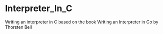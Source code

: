 # Interpreter_In_C
Writing an interpreter in C based on the book Writing an Interpreter in Go by Thorsten Bell
